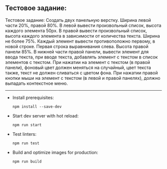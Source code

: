 ## Тестовое задание:

Тестовое задание:
Создать двух панельную верстку.
Ширина левой части 20%, правой 80%.
В левой вывести произвольный список, высота каждого элемента 50px.
В правой вывести произвольный список, высота каждого элемента в зависимости от количества текста. Ширина не более 75%. Каждый элемент вывести противоположно первому, в новой строке. Первая строка выравнивания слева. Высота правой панели 85%. В нижней части правой панели, вывести элемент для ввода текста, при вводе текста, добавлять элемент с текстом в список элементов с текстом. При нажатии на элемент с текстом (в правой панели), фоновый цвет должен меняться на случайный, цвет текста также, текст не должен сливаться с цветом фона. При нажатии правой кнопки мыши на элемент с текстом (в левой и правой панелях), должно выпадать контекстное меню.

---

* Install prerequisites:
    ```
    npm install --save-dev
    ```

* Start dev server with hot reload:
    ```
    npm run start
    ```
    
* Test linters:
    ```
    npm run test
    ```

* Build and optimize images for production:
    ```
    npm run build
    ```


